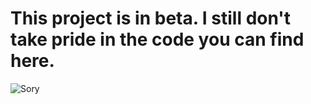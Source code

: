 # This project is in beta. I still don't take pride in the code you can find here. 

![Sory](https://memegenerator.net/img/instances/80965525/sorry-for-that-heres-your-potato.jpg)

